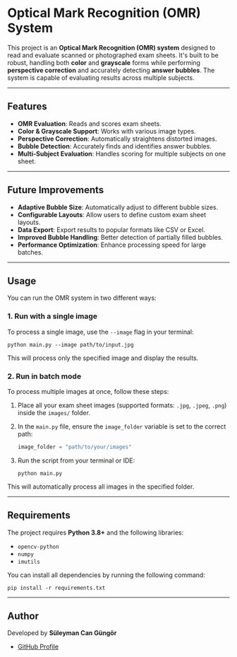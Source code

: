 # Optical Mark Recognition (OMR) System

This project is an **Optical Mark Recognition (OMR) system** designed to read and evaluate scanned or photographed exam sheets. It's built to be robust, handling both **color** and **grayscale** forms while performing **perspective correction** and accurately detecting **answer bubbles**. The system is capable of evaluating results across multiple subjects.

---

## Features

- **OMR Evaluation**: Reads and scores exam sheets.
- **Color & Grayscale Support**: Works with various image types.
- **Perspective Correction**: Automatically straightens distorted images.
- **Bubble Detection**: Accurately finds and identifies answer bubbles.
- **Multi-Subject Evaluation**: Handles scoring for multiple subjects on one sheet.

---

## Future Improvements

- **Adaptive Bubble Size**: Automatically adjust to different bubble sizes.
- **Configurable Layouts**: Allow users to define custom exam sheet layouts.
- **Data Export**: Export results to popular formats like CSV or Excel.
- **Improved Bubble Handling**: Better detection of partially filled bubbles.
- **Performance Optimization**: Enhance processing speed for large batches.

---

## Usage

You can run the OMR system in two different ways:

### 1. Run with a single image

To process a single image, use the `--image` flag in your terminal:

`python main.py --image path/to/input.jpg`

This will process only the specified image and display the results.

### 2. Run in batch mode

To process multiple images at once, follow these steps:

1.  Place all your exam sheet images (supported formats: `.jpg`, `.jpeg`, `.png`) inside the `images/` folder.
2.  In the `main.py` file, ensure the `image_folder` variable is set to the correct path:

    ```python
    image_folder = "path/to/your/images"
    ```
3.  Run the script from your terminal or IDE:

    ```
    python main.py
    ```

This will automatically process all images in the specified folder.

---

## Requirements

The project requires **Python 3.8+** and the following libraries:

-   `opencv-python`
-   `numpy`
-   `imutils`

You can install all dependencies by running the following command:

`pip install -r requirements.txt`

---

## Author

Developed by **Süleyman Can Güngör**

-   [GitHub Profile](https://github.com/suleymancangungor)

